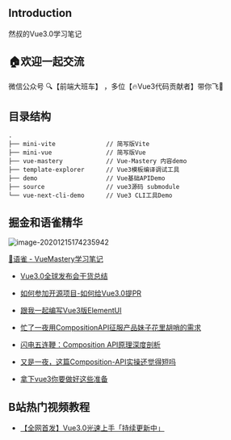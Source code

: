 ## Introduction

然叔的Vue3.0学习笔记

## 🏠欢迎一起交流
微信公众号 🔍【前端大班车】 ，多位【🔥Vue3代码贡献者】带你飞🚀

## 目录结构

```
.
├── mini-vite              // 简写版Vite
├── mini-vue               // 简写版Vue
├── vue-mastery            // Vue-Mastery 内容demo
├── template-explorer      // Vue3模板编译调试工具
├── demo                   // Vue基础APIDemo
├── source                 // vue3源码 submodule
└── vue-next-cli-demo      // Vue3 CLI工具Demo
```





## 掘金和语雀精华

![image-20201215174235942](https://gitee.com/josephxia/picgo/raw/master/juejin/image-20201215174235942.png)
		
[📖语雀  -  VueMastery学习笔记](https://www.yuque.com/nxtt7g/kompdt)



- [Vue3.0全球发布会干货总结](https://juejin.cn/post/6875236411349008398)
- [如何参加开源项目-如何给Vue3.0提PR](https://juejin.cn/post/6844904191744278542)
- [跟我一起编写Vue3版ElementUI](https://juejin.cn/post/6864462363039531022)

- [忙了一夜用CompositionAPI征服产品妹子花里胡哨的需求](https://juejin.cn/post/6891885484524437518)

- [闪电五连鞭：Composition API原理深度剖析](https://juejin.cn/post/6894993303486332941)
- [又是一夜，这篇Composition-API实操还觉得短吗](https://juejin.cn/post/6892017198450081800)
- [拿下vue3你要做好这些准备](https://juejin.cn/post/6866373381424414734)


## B站热门视频教程
- [【全网首发】Vue3.0光速上手「持续更新中」](https://www.bilibili.com/video/BV1Wh411X7Xp)






